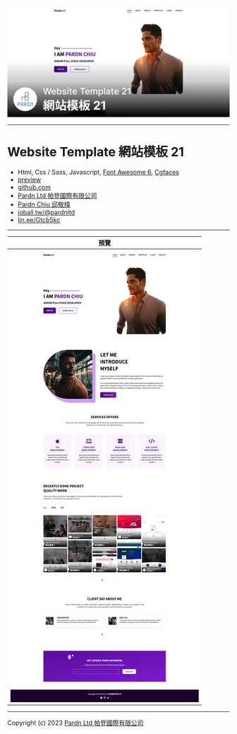 ![Website Template 網站模板 18 - Pardn Chiu 邱敬幃](./image/2-1.jpg)

***

# Website Template 網站模板 21

- Html, Css / Sass, Javascript, [Font Awesome 6](https://fontawesome.com/v6/search), [Cgfaces](https://cgfaces.com)
- [preview](https://pardnchiu.github.io/website-template-21)
- [github.com](https://github.com/pardnchiu/website-template-21)
- [Pardn Ltd 帕登國際有限公司](https://www.linkedin.com/company/pardnltd)
- [Pardn Chiu 邱敬幃](https://www.linkedin.com/in/pardnchiu)
- [joball.tw/@pardnltd](https://joball.tw/@pardnltd)
- [lin.ee/Gtcb5kc](http://lin.ee/Gtcb5kc)

***

| 預覽 |
|---|
| ![Website Template 網站模板 21 - Pardn Chiu 邱敬幃](./image/Group%201.jpg) |

***

Copyright (c) 2023 [Pardn Ltd 帕登國際有限公司](https://www.linkedin.com/company/pardnltd)
